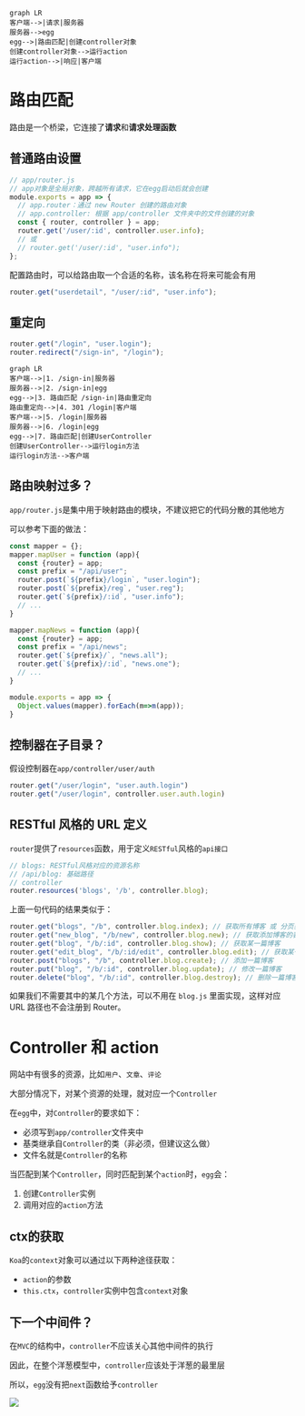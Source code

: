 ```mermaid
graph LR
客户端-->|请求|服务器
服务器-->egg
egg-->|路由匹配|创建controller对象
创建controller对象-->运行action
运行action-->|响应|客户端
```

# 路由匹配

路由是一个桥梁，它连接了**请求**和**请求处理函数**

## 普通路由设置

```js
// app/router.js
// app对象是全局对象，跨越所有请求，它在egg启动后就会创建
module.exports = app => {
  // app.router：通过 new Router 创建的路由对象
  // app.controller: 根据 app/controller 文件夹中的文件创建的对象
  const { router, controller } = app; 
  router.get('/user/:id', controller.user.info);
  // 或 
  // router.get('/user/:id', "user.info");
};
```

配置路由时，可以给路由取一个合适的名称，该名称在将来可能会有用

```js
router.get("userdetail", "/user/:id", "user.info");
```

## 重定向

```js
router.get("/login", "user.login");
router.redirect("/sign-in", "/login");
```



```mermaid
graph LR
客户端-->|1. /sign-in|服务器
服务器-->|2. /sign-in|egg
egg-->|3. 路由匹配 /sign-in|路由重定向
路由重定向-->|4. 301 /login|客户端
客户端-->|5. /login|服务器
服务器-->|6. /login|egg
egg-->|7. 路由匹配|创建UserController
创建UserController-->运行login方法
运行login方法-->客户端
```

## 路由映射过多？

`app/router.js`是集中用于映射路由的模块，不建议把它的代码分散的其他地方

可以参考下面的做法：

```js
const mapper = {};
mapper.mapUser = function (app){
  const {router} = app;
  const prefix = "/api/user";
  router.post(`${prefix}/login`, "user.login");
  router.post(`${prefix}/reg`, "user.reg");
  router.get(`${prefix}/:id`, "user.info");
  // ...
}

mapper.mapNews = function (app){
  const {router} = app;
  const prefix = "/api/news";
  router.get(`${prefix}/`, "news.all");
  router.get(`${prefix}/:id`, "news.one");
  // ...
}

module.exports = app => {
  Object.values(mapper).forEach(m=>m(app));
}
```

## 控制器在子目录？

假设控制器在`app/controller/user/auth`

```js
router.get("/user/login", "user.auth.login")
router.get("/user/login", controller.user.auth.login)
```

## RESTful 风格的 URL 定义

`router`提供了`resources`函数，用于定义`RESTful`风格的`api接口`

```js
// blogs: RESTful风格对应的资源名称
// /api/blog: 基础路径
// controller
router.resources('blogs', '/b', controller.blog);
```

上面一句代码的结果类似于：

```js
router.get("blogs", "/b", controller.blog.index); // 获取所有博客 或 分页获取博客
router.get("new_blog", "/b/new", controller.blog.new); // 获取添加博客的表单页面
router.get("blog", "/b/:id", controller.blog.show); // 获取某一篇博客
router.get("edit_blog", "/b/:id/edit", controller.blog.edit); // 获取某一篇博客的编辑界面
router.post("blogs", "/b", controller.blog.create); // 添加一篇博客
router.put("blog", "/b/:id", controller.blog.update); // 修改一篇博客
router.delete("blog", "/b/:id", controller.blog.destroy); // 删除一篇博客
```

如果我们不需要其中的某几个方法，可以不用在 `blog.js` 里面实现，这样对应 URL 路径也不会注册到 Router。



# Controller 和 action

网站中有很多的资源，比如`用户`、`文章`、`评论`

大部分情况下，对某个资源的处理，就对应一个`Controller`

在`egg`中，对`Controller`的要求如下：

- 必须写到`app/controller`文件夹中
- 基类继承自`Controller`的类（非必须，但建议这么做）
- 文件名就是`Controller`的名称

当匹配到某个`Controller`，同时匹配到某个`action`时，`egg`会：

1. 创建`Controller`实例
2. 调用对应的`action`方法



## ctx的获取

`Koa`的`context`对象可以通过以下两种途径获取：

- `action`的参数
- `this.ctx`，`controller`实例中包含`context`对象



## 下一个中间件？

在`MVC`的结构中，`controller`不应该关心其他中间件的执行

因此，在整个洋葱模型中，`controller`应该处于洋葱的最里层

所以，`egg`没有把`next`函数给予`controller`

![](http://mdrs.yuanjin.tech/img/u=1443661320,3779062567&fm=26&gp=0.jpg)

